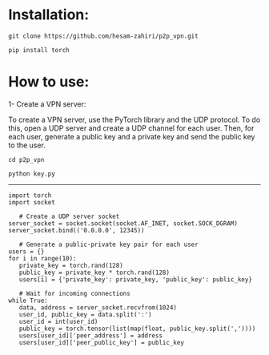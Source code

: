 # Installation:

```
git clone https://github.com/hesam-zahiri/p2p_vpn.git
```
```
pip install torch
````
# How to use:

1- Create a VPN server:

To create a VPN server, use the PyTorch library and the UDP protocol. To do this, open a UDP server and create a UDP channel for each user. Then, for each user, generate a public key and a private key and send the public key to the user.
```
cd p2p_vpn
```
```
python key.py
```
----
```
import torch
import socket

   # Create a UDP server socket
server_socket = socket.socket(socket.AF_INET, socket.SOCK_DGRAM)
server_socket.bind(('0.0.0.0', 12345))

   # Generate a public-private key pair for each user
users = {}
for i in range(10):
   private_key = torch.rand(128)
   public_key = private_key * torch.rand(128)
   users[i] = {'private_key': private_key, 'public_key': public_key}

   # Wait for incoming connections
while True:
   data, address = server_socket.recvfrom(1024)
   user_id, public_key = data.split(':')
   user_id = int(user_id)
   public_key = torch.tensor(list(map(float, public_key.split(','))))
   users[user_id]['peer_address'] = address
   users[user_id]['peer_public_key'] = public_key
```

